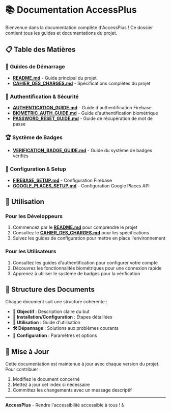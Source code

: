 # 📚 Documentation AccessPlus

Bienvenue dans la documentation complète d'AccessPlus ! Ce dossier contient tous les guides et documentations du projet.

## 📋 Table des Matières

### 🚀 Guides de Démarrage
- **[README.md](./README.md)** - Guide principal du projet
- **[CAHIER_DES_CHARGES.md](./CAHIER_DES_CHARGES.md)** - Spécifications complètes du projet

### 🔐 Authentification & Sécurité
- **[AUTHENTICATION_GUIDE.md](./AUTHENTICATION_GUIDE.md)** - Guide d'authentification Firebase
- **[BIOMETRIC_AUTH_GUIDE.md](./BIOMETRIC_AUTH_GUIDE.md)** - Guide d'authentification biométrique
- **[PASSWORD_RESET_GUIDE.md](./PASSWORD_RESET_GUIDE.md)** - Guide de récupération de mot de passe

### 🏆 Système de Badges
- **[VERIFICATION_BADGE_GUIDE.md](./VERIFICATION_BADGE_GUIDE.md)** - Guide du système de badges vérifiés

### 🔧 Configuration & Setup
- **[FIREBASE_SETUP.md](./FIREBASE_SETUP.md)** - Configuration Firebase
- **[GOOGLE_PLACES_SETUP.md](./GOOGLE_PLACES_SETUP.md)** - Configuration Google Places API

## 🎯 Utilisation

### Pour les Développeurs
1. Commencez par le **[README.md](./README.md)** pour comprendre le projet
2. Consultez le **[CAHIER_DES_CHARGES.md](./CAHIER_DES_CHARGES.md)** pour les spécifications
3. Suivez les guides de configuration pour mettre en place l'environnement

### Pour les Utilisateurs
1. Consultez les guides d'authentification pour configurer votre compte
2. Découvrez les fonctionnalités biométriques pour une connexion rapide
3. Apprenez à utiliser le système de badges pour la vérification

## 📝 Structure des Documents

Chaque document suit une structure cohérente :
- **🎯 Objectif** : Description claire du but
- **🚀 Installation/Configuration** : Étapes détaillées
- **📖 Utilisation** : Guide d'utilisation
- **🛠️ Dépannage** : Solutions aux problèmes courants
- **🔧 Configuration** : Paramètres et options

## 🔄 Mise à Jour

Cette documentation est maintenue à jour avec chaque version du projet. Pour contribuer :
1. Modifiez le document concerné
2. Mettez à jour cet index si nécessaire
3. Committez les changements avec un message descriptif

---

**AccessPlus** - Rendre l'accessibilité accessible à tous ! ♿ 